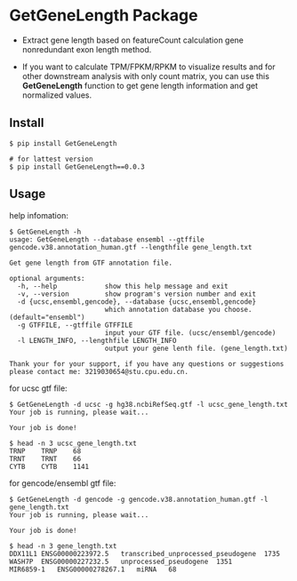 # GetGeneLength Package

- Extract gene length based on featureCount calculation gene nonredundant exon length method.

- If you want to calculate TPM/FPKM/RPKM to visualize results and for other downstream analysis with only count matrix, you can use this **GetGeneLength** function to get gene length information and get normalized values.

## Install

```shell
$ pip install GetGeneLength

# for lattest version
$ pip install GetGeneLength==0.0.3
```

## Usage

help infomation:

```shell
$ GetGeneLength -h
usage: GetGeneLength --database ensembl --gtffile gencode.v38.annotation_human.gtf --lengthfile gene_length.txt

Get gene length from GTF annotation file.

optional arguments:
  -h, --help            show this help message and exit
  -v, --version         show program's version number and exit
  -d {ucsc,ensembl,gencode}, --database {ucsc,ensembl,gencode}
                        which annotation database you choose. (default="ensembl")
  -g GTFFILE, --gtffile GTFFILE
                        input your GTF file. (ucsc/ensembl/gencode)
  -l LENGTH_INFO, --lengthfile LENGTH_INFO
                        output your gene lenth file. (gene_length.txt)

Thank your for your support, if you have any questions or suggestions please contact me: 3219030654@stu.cpu.edu.cn.
```

for ucsc gtf file:

```shell
$ GetGeneLength -d ucsc -g hg38.ncbiRefSeq.gtf -l ucsc_gene_length.txt
Your job is running, please wait...

Your job is done!

$ head -n 3 ucsc_gene_length.txt
TRNP	TRNP	68
TRNT	TRNT	66
CYTB	CYTB	1141
```

for gencode/ensembl gtf file:

```shell
$ GetGeneLength -d gencode -g gencode.v38.annotation_human.gtf -l gene_length.txt
Your job is running, please wait...

Your job is done!

$ head -n 3 gene_length.txt
DDX11L1	ENSG00000223972.5	transcribed_unprocessed_pseudogene	1735
WASH7P	ENSG00000227232.5	unprocessed_pseudogene	1351
MIR6859-1	ENSG00000278267.1	miRNA	68
```
